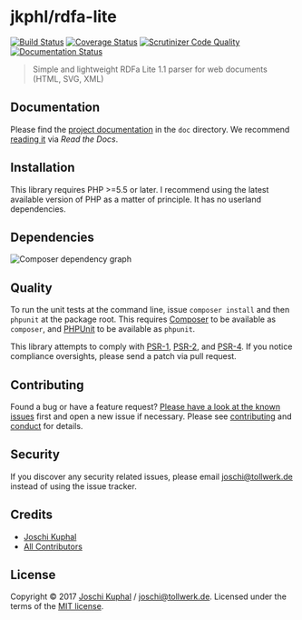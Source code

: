 # jkphl/rdfa-lite

[![Build Status][travis-image]][travis-url] [![Coverage Status][coveralls-image]][coveralls-url] [![Scrutinizer Code Quality][scrutinizer-image]][scrutinizer-url]  [![Documentation Status][readthedocs-image]][readthedocs-url]

> Simple and lightweight RDFa Lite 1.1 parser for web documents (HTML, SVG, XML)

## Documentation

Please find the [project documentation](doc/index.md) in the `doc` directory. We recommend [reading it](http://jkphl-rdfa-lite.readthedocs.io/) via *Read the Docs*.

## Installation

This library requires PHP >=5.5 or later. I recommend using the latest available version of PHP as a matter of principle. It has no userland dependencies.

## Dependencies

![Composer dependency graph](https://rawgit.com/jkphl/rdfa-lite/master/doc/dependencies.svg)

## Quality

To run the unit tests at the command line, issue `composer install` and then `phpunit` at the package root. This requires [Composer](http://getcomposer.org/) to be available as `composer`, and [PHPUnit](http://phpunit.de/manual/) to be available as `phpunit`.

This library attempts to comply with [PSR-1][], [PSR-2][], and [PSR-4][]. If you notice compliance oversights, please send a patch via pull request.

## Contributing

Found a bug or have a feature request? [Please have a look at the known issues](https://github.com/jkphl/rdfa-lite/issues) first and open a new issue if necessary. Please see [contributing](CONTRIBUTING.md) and [conduct](CONDUCT.md) for details.

## Security

If you discover any security related issues, please email joschi@tollwerk.de instead of using the issue tracker.

## Credits

- [Joschi Kuphal][author-url]
- [All Contributors](../../contributors)

## License

Copyright © 2017 [Joschi Kuphal][author-url] / joschi@tollwerk.de. Licensed under the terms of the [MIT license](LICENSE.md).


[travis-image]: https://secure.travis-ci.org/jkphl/rdfa-lite.svg
[travis-url]: https://travis-ci.org/jkphl/rdfa-lite
[coveralls-image]: https://coveralls.io/repos/jkphl/rdfa-lite/badge.svg?branch=master&service=github
[coveralls-url]: https://coveralls.io/github/jkphl/rdfa-lite?branch=master
[scrutinizer-image]: https://scrutinizer-ci.com/g/jkphl/rdfa-lite/badges/quality-score.png?b=master
[scrutinizer-url]: https://scrutinizer-ci.com/g/jkphl/rdfa-lite/?branch=master
[readthedocs-image]: https://readthedocs.org/projects/jkphl-rdfa-lite/badge/?version=latest
[readthedocs-url]: http://jkphl-rdfa-lite.readthedocs.io/en/latest/?badge=latest
[author-url]: https://jkphl.is
[PSR-1]: https://github.com/php-fig/fig-standards/blob/master/accepted/PSR-1-basic-coding-standard.md
[PSR-2]: https://github.com/php-fig/fig-standards/blob/master/accepted/PSR-2-coding-style-guide.md
[PSR-4]: https://github.com/php-fig/fig-standards/blob/master/accepted/PSR-4-autoloader.md
